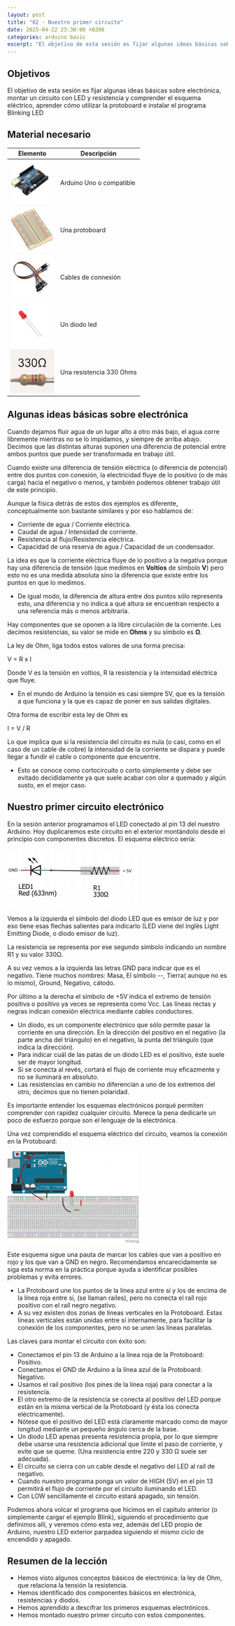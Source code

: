 ```yaml
---
layout: post
title: "02 - Nuestro primer circuito"
date: 2025-04-22 23:30:00 +0200
categories: arduino basic
excerpt: "El objetivo de esta sesión es fijar algunas ideas básicas sobre electrónica, montar un circuito con LED y resistencia y comprender el esquema eléctrico, aprender cómo utilizar la protoboard e instalar el programa Blinking LED"
---
```


[img1]: /assets/images/ard/ard_02_01.png "Circuito"
[img2]: /assets/images/ard/ard_02_02.jpg "Esquema eléctrico"

## Objetivos

El objetivo de esta sesión es fijar algunas ideas básicas sobre electrónica, montar un circuito con LED y resistencia y comprender el esquema eléctrico, aprender cómo utilizar la protoboard e instalar el programa Blinking LED

## Material necesario

| Elemento | Descripción |
|----------|-------------|
| ![Arduino Uno](/assets/images/material/mat_unor3.png) | Arduino Uno o compatible |
| ![Protoboard](/assets/images/material/mat_protoboard.png) | Una protoboard |
| ![Cables](/assets/images/material/mat_cables.png) | Cables de connexión |
| ![LED](/assets/images/material/mat_led.png) | Un diodo led |
| ![Resistencia](/assets/images/material/mat_resis330.png) | Una resistencia 330 Ohms |

## Algunas ideas básicas sobre electrónica

Cuando dejamos fluir agua de un lugar alto a otro más bajo, el agua corre libremente mientras no se lo impidamos, y siempre de arriba abajo. Decimos que las distintas alturas suponen una diferencia de potencial entre ambos puntos que puede ser transformada en trabajo útil.

Cuando existe una diferencia de tensión eléctrica (o diferencia de potencial) entre dos puntos con conexión, la electricidad fluye de lo positivo (o de más carga) hacia el negativo o menos, y también podemos obtener trabajo útil de este principio.

Aunque la física detrás de estos dos ejemplos es diferente, conceptualmente son bastante similares y por eso hablamos de:

- Corriente de agua / Corriente eléctrica.
- Caudal de agua / Intensidad de corriente.
- Resistencia al flujo/Resistencia eléctrica.
- Capacidad de una reserva de agua / Capacidad de un condensador.

La idea es que la corriente eléctrica fluye de lo positivo a la negativa porque hay una diferencia de tensión (que medimos en **Voltios** de símbolo **V**) pero esto no es una medida absoluta sino la diferencia que existe entre los puntos en que lo medimos.

- De igual modo, la diferencia de altura entre dos puntos sólo representa esto, una diferencia y no indica a qué altura se encuentran respecto a una referencia más o menos arbitraria.

Hay componentes que se oponen a la libre circulación de la corriente. Les decimos resistencias, su valor se mide en **Ohms** y su símbolo es **Ω**.

La ley de Ohm, liga todos estos valores de una forma precisa:

V = R x I

Donde V es la tensión en voltios, R la resistencia y la intensidad eléctrica que fluye.

- En el mundo de Arduino la tensión es casi siempre 5V, que es la tensión a que funciona y la que es capaz de poner en sus salidas digitales.

Otra forma de escribir esta ley de Ohm es

I = V / R

Lo que implica que si la resistencia del circuito es nula (o casi, como en el caso de un cable de cobre) la intensidad de la corriente se dispara y puede llegar a fundir el cable o componente que encuentre.

- Esto se conoce como cortocircuito o corto simplemente y debe ser evitado decididamente ya que suele acabar con olor a quemado y algún susto, en el mejor caso.

## Nuestro primer circuito electrónico

En la sesión anterior programamos el LED conectado al pin 13 del nuestro Arduino. Hoy duplicaremos este circuito en el exterior montándolo desde el principio con componentes discretos. El esquema eléctrico sería:

![Esquema eléctrico][img1]

Vemos a la izquierda el símbolo del diodo LED que es emisor de luz y por eso tiene esas flechas salientes para indicarlo (LED viene del inglés Light Emitting Diode, o diodo emisor de luz).

La resistencia se representa por ese segundo símbolo indicando un nombre R1 y su valor 330Ω.

A su vez vemos a la izquierda las letras GND para indicar que es el negativo. Tiene muchos nombres: Masa, El símbolo --, Tierra( aunque no es lo mismo), Ground, Negativo, cátodo.

Por último a la derecha el símbolo de +5V indica el extremo de tensión positiva o positivo ya veces se representa como Vcc. Las líneas rectas y negras indican conexión eléctrica mediante cables conductores.

- Un diodo, es un componente electrónico que sólo permite pasar la corriente en una dirección. En la dirección del positivo en el negativo (la parte ancha del triángulo) en el negativo, la punta del triángulo (que indica la dirección).
- Para indicar cuál de las patas de un diodo LED es el positivo, éste suele ser de mayor longitud.
- Si se conecta al revés, cortará el flujo de corriente muy eficazmente y no se iluminará en absoluto.
- Las resistencias en cambio no diferencian a uno de los extremos del otro, decimos que no tienen polaridad.

Es importante entender los esquemas electrónicos porqué permiten comprender con rapidez cualquier circuito. Merece la pena dedicarle un poco de esfuerzo porque son el lenguaje de la electrónica.

Una vez comprendido el esquema eléctrico del circuito, veamos la conexión en la Protoboard:

![Protoboard][img2]

Este esquema sigue una pauta de marcar los cables que van a positivo en rojo y los que van a GND en negro. Recomendamos encarecidamente se siga esta norma en la práctica porque ayuda a identificar posibles problemas y evita errores.

- La Protoboard une los puntos de la línea azul entre sí y los de encima de la línea roja entre sí, (se llaman raíles), pero no conecta el raíl rojo positivo con el raíl negro negativo.
- A su vez existen dos zonas de líneas verticales en la Protoboard. Estas líneas verticales están unidas entre sí internamente, para facilitar la conexión de los componentes, pero no se unen las líneas paralelas.

Las claves para montar el circuito con éxito son:

- Conectamos el pin 13 de Arduino a la línea roja de la Protoboard: Positivo.
- Conectamos el GND de Arduino a la línea azul de la Protoboard: Negativo.
- Usamos el raíl positivo (los pines de la línea roja) para conectar a la resistencia.
- El otro extremo de la resistencia se conecta al positivo del LED porque están en la misma vertical de la Protoboard (y ésta los conecta eléctricamente).
- Nótese que el positivo del LED está claramente marcado como de mayor longitud mediante un pequeño ángulo cerca de la base.
- Un diodo LED apenas presenta resistencia propia, por lo que siempre debe usarse una resistencia adicional que limite el paso de corriente, y evite que se queme. (Una resistencia entre 220 y 330 Ω suele ser adecuada).
- El circuito se cierra con un cable desde el negativo del LED al raíl de negativo.
- Cuando nuestro programa ponga un valor de HIGH (5V) en el pin 13 permitirá el flujo de corriente por el circuito iluminando el LED.
- Con LOW sencillamente el circuito estará apagado, sin tensión.

Podemos ahora volcar el programa que hicimos en el capítulo anterior (o simplemente cargar el ejemplo Blink), siguiendo el procedimiento que definimos allí, y veremos cómo esta vez, además del LED propio de Arduino, nuestro LED exterior parpadea siguiendo el mismo ciclo de encendido y apagado.

## Resumen de la lección

- Hemos visto algunos conceptos básicos de electrónica: la ley de Ohm, que relaciona la tensión la resistencia.
- Hemos identificado dos componentes básicos en electrónica, resistencias y diodos.
- Hemos aprendido a descifrar los primeros esquemas electrónicos.
- Hemos montado nuestro primer circuito con estos componentes.
